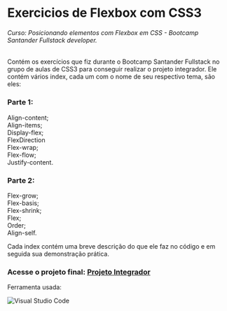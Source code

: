 # Exercicios de Flexbox com CSS3
###### Curso: Posicionando elementos com Flexbox em CSS - Bootcamp Santander Fullstack developer.


Contém os exercícios que fiz durante o Bootcamp Santander Fullstack no grupo de aulas de CSS3 para conseguir realizar o projeto integrador.
Ele contém vários index, cada um com o nome de seu respectivo tema, são eles:

### Parte 1:                                                                                                                                                         
Align-content;                                                                                                                                                       
Align-items;                                                                                                                                                           
Display-flex;                                                                                                                                                           
FlexDirection                                                                                                            
Flex-wrap;                                                                                                                                                             
Flex-flow;                                                                                                                                                             
Justify-content.                                                                                                                                                        

### Parte 2:                                                                                                                                                         
Flex-grow;                                                                                                                                                           
Flex-basis;                                                                                                                                                           
Flex-shrink;                                                                                                                                                             
Flex;                                                                                                                                                                  
Order;                                                                                                                                                               
Align-self.                                                                                                                                                        
                                                                                                                                                                    
Cada index contém uma breve descrição do que ele faz no código e em seguida sua demonstração prática.

### Acesse o projeto final: [Projeto Integrador](https://github.com/ellencrist/Exerc-cios_Flexbox_CSS3-/edit/main/README.md)

Ferramenta usada:

![Visual Studio Code](https://img.shields.io/badge/-Visual%20Studio%20Code-0D1117?style=for-the-badge&logo=visual-studio-code&logoColor=007ACC&labelColor=0D1117)&nbsp;
